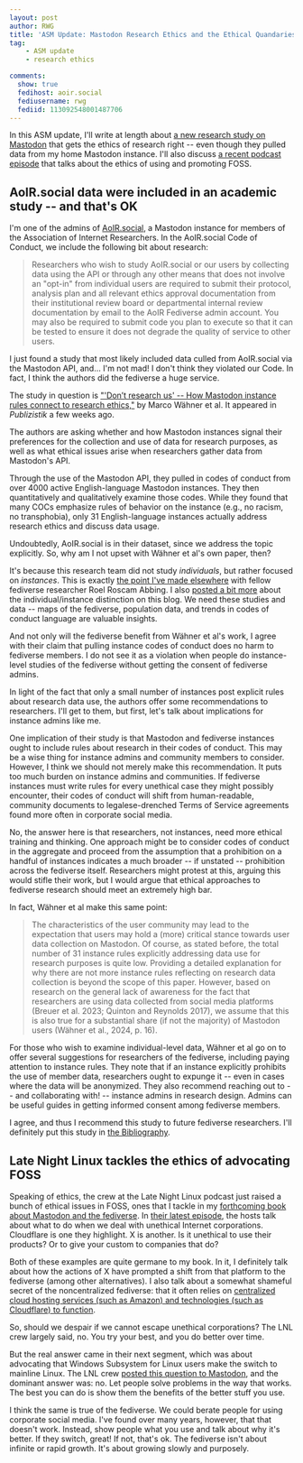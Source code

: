 ```yaml
---
layout: post
author: RWG
title: 'ASM Update: Mastodon Research Ethics and the Ethical Quandaries of Tech Advocacy'
tag:
    - ASM update
    - research ethics

comments: 
  show: true
  fedihost: aoir.social
  fediusername: rwg
  fediid: 113092548001487706
---
```


In this ASM update, I'll write at length about [a new research study on Mastodon](https://link.springer.com/article/10.1007/s11616-024-00855-6) that gets the ethics of research right -- even though they pulled data from my home Mastodon instance. I'll also discuss [a recent podcast episode](https://latenightlinux.com/late-night-linux-episode-297/) that talks about the ethics of using and promoting FOSS.

<!-- more -->

## AoIR.social data were included in an academic study -- and that's OK
I'm one of the admins of [AoIR.social](https://aoir.social), a Mastodon instance for members of the Association of Internet Researchers. In the AoIR.social Code of Conduct, we include the following bit about research:

> Researchers who wish to study AoIR.social or our users by collecting data using the API or through any other means that does not involve an "opt-in" from individual users are required to submit their protocol, analysis plan and all relevant ethics approval documentation from their institutional review board or departmental internal review documentation by email to the AoIR Fediverse admin account. You may also be required to submit code you plan to execute so that it can be tested to ensure it does not degrade the quality of service to other users.

I just found a study that most likely included data culled from AoIR.social via the Mastodon API, and... I'm not mad! I don't think they violated our Code. In fact, I think the authors did the fediverse a huge service.

The study in question is ["'Don’t research us' -- How Mastodon instance rules connect to research ethics,"](https://link.springer.com/article/10.1007/s11616-024-00855-6) by Marco Wähner et al. It appeared in _Publizistik_ a few weeks ago.

The authors are asking whether and how Mastodon instances signal their preferences for the collection and use of data for research purposes, as well as what ethical issues arise when researchers gather data from Mastodon's API.

Through the use of the Mastodon API, they pulled in codes of conduct from over 4000 active English-language Mastodon instances. They then quantitatively and qualitatively examine those codes. While they found that many COCs emphasize rules of behavior on the instance (e.g., no racism, no transphobia), only 31 English-language instances actually address research ethics and discuss data usage.

Undoubtedly, AoIR.social is in their dataset, since we address the topic explicitly. So, why am I not upset with Wähner et al's own paper, then?

It's because this research team did not study _individuals_, but rather focused on _instances_. This is exactly [the point I've made elsewhere](https://www.cell.com/patterns/fulltext/S2666-3899(23)00323-9) with fellow fediverse researcher Roel Roscam Abbing. I also [posted a bit more](/2024/03/14/Instances-and-Individuals.html) about the individual/instance distinction on this blog. We need these studies and data -- maps of the fediverse, population data, and trends in codes of conduct language are valuable insights.

And not only will the fediverse benefit from Wähner et al's work, I agree with their claim that pulling instance codes of conduct does no harm to fediverse members. I do not see it as a violation when people do instance-level studies of the fediverse without getting the consent of fediverse admins.

In light of the fact that only a small number of instances post explicit rules about research data use, the authors offer some recommendations to researchers. I'll get to them, but first, let's talk about implications for instance admins like me.

One implication of their study is that Mastodon and fediverse instances ought to include rules about research in their codes of conduct. This may be a wise thing for instance admins and community members to consider. However, I think we should not merely make this recommendation. It puts too much burden on instance admins and communities. If fediverse instances must write rules for every unethical case they might possibly encounter, their codes of conduct will shift from human-readable, community documents to legalese-drenched Terms of Service agreements found more often in corporate social media.

No, the answer here is that researchers, not instances, need more ethical training and thinking. One approach might be to consider codes of conduct in the aggregate and proceed from the assumption that a prohibition on a handful of instances indicates a much broader -- if unstated -- prohibition across the fediverse itself. Researchers might protest at this, arguing this would stifle their work, but I would argue that ethical approaches to fediverse research should meet an extremely high bar.

In fact, Wähner et al make this same point:

> The characteristics of the user community may lead to the expectation that users may hold a (more) critical stance towards user data collection on Mastodon. Of course, as stated before, the total number of 31 instance rules explicitly addressing data use for research purposes is quite low. Providing a detailed explanation for why there are not more instance rules reflecting on research data collection is beyond the scope of this paper. However, based on research on the general lack of awareness for the fact that researchers are using data collected from social media platforms (Breuer et al. 2023; Quinton and Reynolds 2017), we assume that this is also true for a substantial share (if not the majority) of Mastodon users (Wähner et al., 2024, p. 16).

For those who wish to examine individual-level data, Wähner et al go on to offer several suggestions for researchers of the fediverse, including paying attention to instance rules. They note that if an instance explicitly prohibits the use of member data, researchers ought to expunge it -- even in cases where the data will be anonymized. They also recommend reaching out to -- and collaborating with! -- instance admins in research design. Admins can be useful guides in getting informed consent among fediverse members.

I agree, and thus I recommend this study to future fediverse researchers. I'll definitely put this study in [the Bibliography](/bib.html).

## Late Night Linux tackles the ethics of advocating FOSS
Speaking of ethics, the crew at the Late Night Linux podcast just raised a bunch of ethical issues in FOSS, ones that I tackle in my [forthcoming book about Mastodon and the fediverse](/2024/02/11/Move-Slowy-Preview.html). In [their latest episode](https://latenightlinux.com/late-night-linux-episode-297/), the hosts talk about what to do when we deal with unethical Internet corporations. Cloudflare is one they highlight. X is another. Is it unethical to use their products? Or to give your custom to companies that do?

Both of these examples are quite germane to my book. In it, I definitely talk about how the actions of X have prompted a shift from that platform to the fediverse (among other alternatives). I also talk about a somewhat shameful secret of the noncentralized fediverse: that it often relies on [centralized cloud hosting services (such as Amazon) and technologies (such as Cloudflare) to function](https://doi.org/10.1145/3355369.3355572).

So, should we despair if we cannot escape unethical corporations? The LNL crew largely said, no. You try your best, and you do better over time.

But the real answer came in their next segment, which was about advocating that Windows Subsystem for Linux users make the switch to mainline Linux. The LNL crew [posted this question to Mastodon](https://mastodon.cloud/@LateNightLinux/113005956969609375), and the dominant answer was: no. Let people solve problems in the way that works. The best you can do is show them the benefits of the better stuff you use.

I think the same is true of the fediverse. We could berate people for using corporate social media. I've found over many years, however, that that doesn't work. Instead, show people what you use and talk about why it's better. If they switch, great! If not, that's ok. The fediverse isn't about infinite or rapid growth. It's about growing slowly and purposely.



